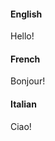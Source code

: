 <!-- tabs:start -->

#### **English**

Hello!

#### **French**

Bonjour!

#### **Italian**

Ciao!

<!-- tabs:end -->

